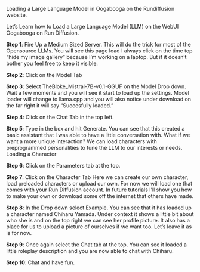 Loading a Large Language Model in Oogabooga on the Rundiffusion website.

Let’s Learn how to Load a Large Language Model (LLM) on the WebUI Oogabooga on Run
Diffusion.

**Step 1**: Fire Up a Medium Sized Server. This will do the trick for most of the Opensource LLMs.
You will see this page load
I always click on the time top “hide my image gallery” because I’m working on a laptop. But if it
doesn’t bother you feel free to keep it visible.

**Step 2**: Click on the Model Tab

**Step 3**: Select TheBloke_Mistral-7B-v0.1-GGUF on the Model Drop down. Wait a few moments
and you will see it start to load up the settings. Model loader will change to llama.cpp and you
will also notice under download on the far right it will say “Succesfully loaded.”

**Step 4**: Click on the Chat Tab in the top left.

**Step 5**: Type in the box and hit Generate.
You can see that this created a basic assistant that I was able to have a little conversation with.
What if we want a more unique interaction? We can load characters with preprogrammed
personalities to tune the LLM to our interests or needs.
Loading a Character

**Step 6**: Click on the Parameters tab at the top.

**Step 7**: Click on the Character Tab
Here we can create our own character, load preloaded characters or upload our own. For now
we will load one that comes with your Run Diffusion account. In future tutorials I’ll show you
how to make your own or download some off the internet that others have made.

**Step 8**: In the Drop down select Example.
You can see that it has loaded up a character named Chiharu Yamada. Under context it shows
a little bit about who she is and on the top right we can see her profile picture. It also has a
place for us to upload a picture of ourselves if we want too. Let’s leave it as is for now.

**Step 9**: Once again select the Chat tab at the top.
You can see it loaded a little roleplay description and you are now able to chat with Chiharu.

**Step 10**: Chat and have fun.
